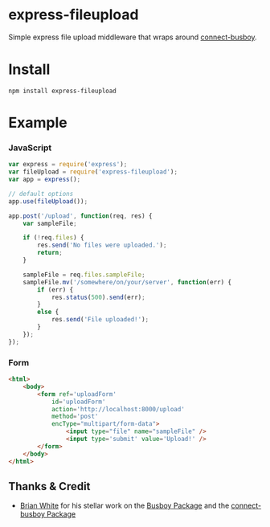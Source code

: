 express-fileupload
===========
Simple express file upload middleware that wraps around [connect-busboy](https://github.com/mscdex/connect-busboy).


Install
=======

    npm install express-fileupload


Example
=======

### JavaScript

```javascript
var express = require('express');
var fileUpload = require('express-fileupload');
var app = express();

// default options
app.use(fileUpload());

app.post('/upload', function(req, res) {
	var sampleFile;

	if (!req.files) {
		res.send('No files were uploaded.');
		return;
	}

	sampleFile = req.files.sampleFile;
	sampleFile.mv('/somewhere/on/your/server', function(err) {
		if (err) {
			res.status(500).send(err);
		}
		else {
			res.send('File uploaded!');
		}
	});
});
```

### Form
```html
<html>
	<body>
		<form ref='uploadForm' 
			id='uploadForm' 
			action='http://localhost:8000/upload' 
			method='post' 
			encType="multipart/form-data">
				<input type="file" name="sampleFile" />
				<input type='submit' value='Upload!' />
		</form>		
	</body>
</html>
```

## Thanks & Credit

* [Brian White](https://github.com/mscdex) for his stellar work on the [Busboy Package](https://github.com/mscdex/busboy) and the [connect-busboy Package](https://github.com/mscdex/connect-busboy)